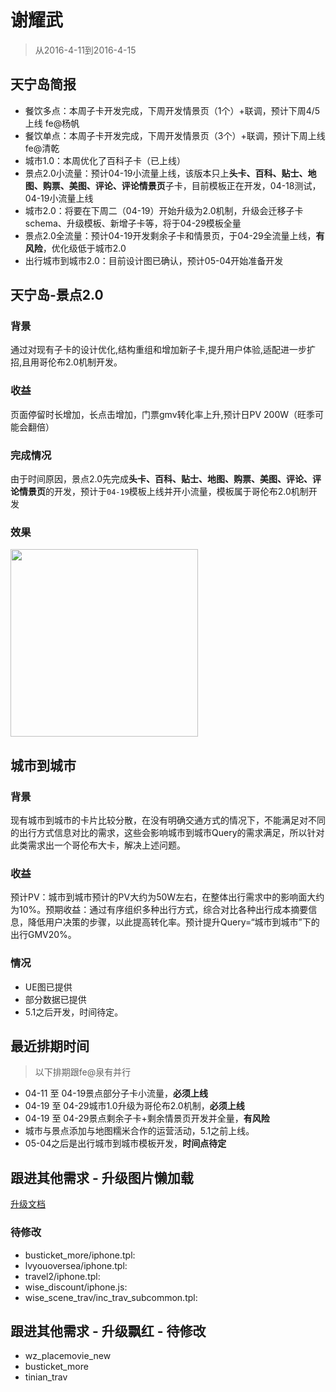 # 谢耀武

> 从2016-4-11到2016-4-15

## 天宁岛简报

* 餐饮多点：本周子卡开发完成，下周开发情景页（1个）+联调，预计下周4/5上线 fe@杨帆
* 餐饮单点：本周子卡开发完成，下周开发情景页（3个）+联调，预计下周上线 fe@清乾
* 城市1.0：本周优化了百科子卡（已上线）
* 景点2.0小流量：预计04-19小流量上线，该版本只上**头卡、百科、贴士、地图、购票、美图、评论、评论情景页**子卡，目前模板正在开发，04-18测试，04-19小流量上线
* 城市2.0：将要在下周二（04-19）开始升级为2.0机制，升级会迁移子卡schema、升级模板、新增子卡等，将于04-29模板全量
* 景点2.0全流量：预计04-19开发剩余子卡和情景页，于04-29全流量上线，**有风险**，优化级低于城市2.0
* 出行城市到城市2.0：目前设计图已确认，预计05-04开始准备开发

## 天宁岛-景点2.0

### 背景

通过对现有子卡的设计优化,结构重组和增加新子卡,提升用户体验,适配进一步扩招,且用哥伦布2.0机制开发。

### 收益

页面停留时长增加，长点击增加，门票gmv转化率上升,预计日PV 200W（旺季可能会翻倍）

### 完成情况

由于时间原因，景点2.0先完成**头卡、百科、贴士、地图、购票、美图、评论、评论情景页**的开发，预计于`04-19`模板上线并开小流量，模板属于哥伦布2.0机制开发

### 效果

<a href="http://gitlab.baidu.com/psfe/ala-weeklyreport/uploads/b49e9cfd77d168a0115aac4add4dd71a/image.png">
  <img src="http://gitlab.baidu.com/psfe/ala-weeklyreport/uploads/b49e9cfd77d168a0115aac4add4dd71a/image.png" width="300">
</a>

## 城市到城市

### 背景

现有城市到城市的卡片比较分散，在没有明确交通方式的情况下，不能满足对不同的出行方式信息对比的需求，这些会影响城市到城市Query的需求满足，所以针对此类需求出一个哥伦布大卡，解决上述问题。

### 收益

预计PV：城市到城市预计的PV大约为50W左右，在整体出行需求中的影响面大约为10%。预期收益：通过有序组织多种出行方式，综合对比各种出行成本摘要信息，降低用户决策的步骤，以此提高转化率。预计提升Query=“城市到城市”下的出行GMV20%。

### 情况

* UE图已提供
* 部分数据已提供
* 5.1之后开发，时间待定。

## 最近排期时间

> 以下排期跟fe@泉有并行

* 04-11 至 04-19景点部分子卡小流量，**必须上线**
* 04-19 至 04-29城市1.0升级为哥伦布2.0机制，**必须上线**
* 04-19 至 04-29景点剩余子卡+剩余情景页开发并全量，**有风险**
* 城市与景点添加与地图糯米合作的运营活动，5.1之前上线。
* 05-04之后是出行城市到城市模板开发，**时间点待定**

## 跟进其他需求 - 升级图片懒加载

[升级文档](http://sfe.baidu.com/#/阿拉丁/无线网页搜索/模板性能优化/图片懒加载方案)

### 待修改

* busticket_more/iphone.tpl:
* lvyouoversea/iphone.tpl:
* travel2/iphone.tpl:
* wise_discount/iphone.js:
* wise_scene_trav/inc_trav_subcommon.tpl:


## 跟进其他需求 - 升级飘红 - 待修改

* wz_placemovie_new
* busticket_more
* tinian_trav
